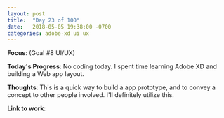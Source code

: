 ```yaml
---
layout: post
title:  "Day 23 of 100"
date:   2018-05-05 19:38:00 -0700
categories: adobe-xd ui ux
---
```


**Focus**: (Goal #8 UI/UX)

**Today's Progress**: No coding today. I spent time learning Adobe XD and building a Web app layout.

**Thoughts**: This is a quick way to build a app prototype, and to convey a concept to other people involved. I'll definitely utilize this.

**Link to work**: 